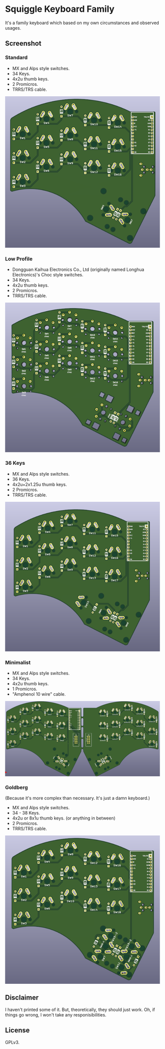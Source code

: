 # Squiggle Keyboard Family

It's a family keyboard which based on my own circumstances and observed usages.

## Screenshot

### Standard

- MX and Alps style switches.
- 34 Keys.
- 4x2u thumb keys.
- 2 Promicros.
- TRRS/TRS cable.

![standard version](screenshots/squiggle-standard.png)

### Low Profile

- Dongguan Kaihua Electronics Co., Ltd (originally named Longhua Electronics)'s Choc style switches.
- 34 Keys.
- 4x2u thumb keys.
- 2 Promicros.
- TRRS/TRS cable.

![low profile](screenshots/squiggle-lopro.png)

### 36 Keys

- MX and Alps style switches.
- 36 Keys.
- 4x2u+2x1.25u thumb keys.
- 2 Promicros.
- TRRS/TRS cable.

![36 keys](screenshots/squiggle-36.png)

### Minimalist

- MX and Alps style switches.
- 34 Keys.
- 4x2u thumb keys.
- 1 Promicros.
- "Amphenol 10 wire" cable.

![minimalist](screenshots/squiggle-minimalist.png)

### Goldberg

(Because it's more complex than necessary. It's just a damn keyboard.)

- MX and Alps style switches.
- 34 - 38 Keys.
- 4x2u or 8x1u thumb keys. (or anything in between)
- 2 Promicros.
- TRRS/TRS cable.

![goldberg](screenshots/squiggle-goldberg.png)

## Disclaimer

I haven't printed some of it. But, theoretically, they should just work.
Oh, if things go wrong, I won't take any responisibilities.

## License

GPLv3.
